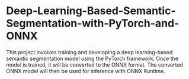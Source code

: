 # Deep-Learning-Based-Semantic-Segmentation-with-PyTorch-and-ONNX
This project involves training and developing a deep learning-based semantic segmentation model using the PyTorch framework. Once the model is trained, it will be converted to the ONNX format. The converted ONNX model will then be used for inference with ONNX Runtime.
